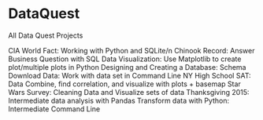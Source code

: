 # DataQuest
All Data Quest Projects

CIA World Fact: Working with Python and SQLite/n
Chinook Record: Answer Business Question with SQL
Data Visualization: Use Matplotlib to create plot/multiple plots in Python
Designing and Creating a Database: Schema
Download Data: Work with data set in Command Line
NY High School SAT: Data Combine, find correlation, and visualize with plots + basemap
Star Wars Survey: Cleaning Data and Visualize sets of data
Thanksgiving 2015: Intermediate data analysis with Pandas
Transform data with Python: Intermediate Command Line
